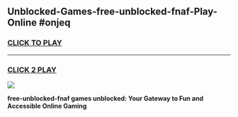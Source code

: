 
## Unblocked-Games-free-unblocked-fnaf-Play-Online #onjeq
<h3>
<a href="https://news.freeplayer.one?title=free-unblocked-fnaf&ref=3">CLICK TO PLAY</a></h3>
<hr>

<h3>
<a href="https://news.freeplayer.one?title=free-unblocked-fnaf&ref=3">CLICK 2 PLAY</a>
  
</h3>

<a href="https://news.freeplayer.one?title=free-unblocked-fnaf&ref=3"><img src="https://clearcache.store/games.png"></a>


**free-unblocked-fnaf games unblocked: Your Gateway to Fun and Accessible Online Gaming**
